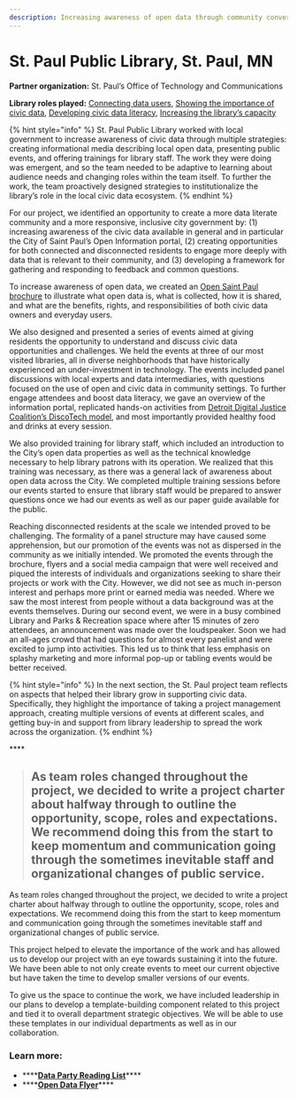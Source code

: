 ```yaml
---
description: Increasing awareness of open data through community conversations
---
```


# St. Paul Public Library, St. Paul, MN

**Partner organization:** St. Paul’s Office of Technology and Communications 

**Library roles played:** [Connecting data users](../library-roles/connecting-data-users.md), [Showing the importance of civic data](../library-roles/showing-importance-civic-data.md), [Developing civic data literacy](../library-roles/developing-civic-data-literacy.md), [Increasing the library’s capacity](../library-roles/increasing-the-librarys-capacity.md)

{% hint style="info" %}
St. Paul Public Library worked with local government to increase awareness of civic data through multiple strategies: creating informational media describing local open data, presenting public events, and offering trainings for library staff. The work they were doing was emergent, and so the team needed to be adaptive to learning about audience needs and changing roles within the team itself. To further the work, the team proactively designed strategies to institutionalize the library’s role in the local civic data ecosystem.
{% endhint %}

For our project, we identified an opportunity to create a more data literate community and a more responsive, inclusive city government by: \(1\) increasing awareness of the civic data available in general and in particular the City of Saint Paul’s Open Information portal, \(2\) creating opportunities for both connected and disconnected residents to engage more deeply with data that is relevant to their community, and \(3\) developing a framework for gathering and responding to feedback and common questions.

To increase awareness of open data, we created an [Open Saint Paul brochure](https://d4804za1f1gw.cloudfront.net/wp-content/uploads/sites/40/2019/07/08111351/open_saint_paul_guide.pdf) to illustrate what open data is, what is collected, how it is shared, and what are the benefits, rights, and responsibilities of both civic data owners and everyday users.

We also designed and presented a series of events aimed at giving residents the opportunity to understand and discuss civic data opportunities and challenges. We held the events at three of our most visited libraries, all in diverse neighborhoods that have historically experienced an under-investment in technology. The events included panel discussions with local experts and data intermediaries, with questions focused on the use of open and civic data in community settings. To further engage attendees and boost data literacy, we gave an overview of the information portal, replicated hands-on activities from [Detroit Digital Justice Coalition’s DiscoTech model](https://www.alliedmedia.org/ddjc/discotech), and most importantly provided healthy food and drinks at every session.

We also provided training for library staff, which included an introduction to the City’s open data properties as well as the technical knowledge necessary to help library patrons with its operation. We realized that this training was necessary, as there was a general lack of awareness about open data across the City. We completed multiple training sessions before our events started to ensure that library staff would be prepared to answer questions once we had our events as well as our paper guide available for the public.

Reaching disconnected residents at the scale we intended proved to be challenging. The formality of a panel structure may have caused some apprehension, but our promotion of the events was not as dispersed in the community as we initially intended. We promoted the events through the brochure, flyers and a social media campaign that were well received and piqued the interests of individuals and organizations seeking to share their projects or work with the City. However, we did not see as much in-person interest and perhaps more print or earned media was needed. Where we saw the most interest from people without a data background was at the events themselves. During our second event, we were in a busy combined Library and Parks & Recreation space where after 15 minutes of zero attendees, an announcement was made over the loudspeaker. Soon we had an all-ages crowd that had questions for almost every panelist and were excited to jump into activities. This led us to think that less emphasis on splashy marketing and more informal pop-up or tabling events would be better received.

{% hint style="info" %}
In the next section, the St. Paul project team reflects on aspects that helped their library grow in supporting civic data. Specifically, they highlight the importance of taking a project management approach, creating multiple versions of events at different scales, and getting buy-in and support from library leadership to spread the work across the organization.
{% endhint %}

\*\*\*\*

> ## **As team roles changed throughout the project, we decided to write a project charter about halfway through to outline the opportunity, scope, roles and expectations. We recommend doing this from the start to keep momentum and communication going through the sometimes inevitable staff and organizational changes of public service.**

As team roles changed throughout the project, we decided to write a project charter about halfway through to outline the opportunity, scope, roles and expectations. We recommend doing this from the start to keep momentum and communication going through the sometimes inevitable staff and organizational changes of public service.

This project helped to elevate the importance of the work and has allowed us to develop our project with an eye towards sustaining it into the future. We have been able to not only create events to meet our current objective but have taken the time to develop smaller versions of our events.

To give us the space to continue the work, we have included leadership in our plans to develop a template-building component related to this project and tied it to overall department strategic objectives. We will be able to use these templates in our individual departments as well as in our collaboration.

### Learn more:

* \*\*\*\*[**Data Party Reading List**](https://sppl.org/data-party/)\*\*\*\*
* \*\*\*\*[**Open Data Flyer**](https://d4804za1f1gw.cloudfront.net/wp-content/uploads/sites/40/2019/07/08111351/open_saint_paul_guide.pdf)\*\*\*\*

## 

